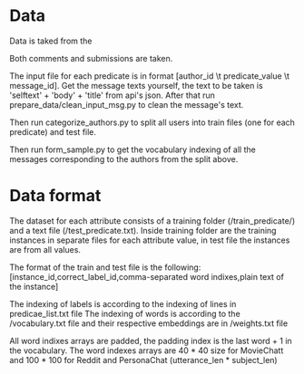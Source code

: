 # Data
Data is taked from the 

Both comments and submissions are taken. 

The input file for each predicate is in format [author_id \t predicate_value \t message_id]. Get the message texts yourself, the text to be taken is 'selftext' + 'body' + 'title' from api's json. After that run prepare_data/clean_input_msg.py to clean the message's text.

Then run categorize_authors.py to split all users into train files (one for each predicate) and test file.

Then run form_sample.py to get the vocabulary indexing of all the messages corresponding to the authors from the split above.

# Data format

The dataset for each attribute consists of a training folder (/train_predicate/) and a text file (/test_predicate.txt). Inside training folder are the training instances in separate files for each attribute value, in test file the instances are from all values.

The format of the train and test file is the following:
\[instance_id,correct_label_id,comma-separated word indixes,plain text of the instance\]

The indexing of labels is according to the indexing of lines in predicae_list.txt file
The indexing of words is according to the /vocabulary.txt file and their respective embeddings are in /weights.txt file

All word indixes arrays are padded, the padding index is the last word + 1 in the vocabulary. The word indexes arrays are 40 * 40 size for MovieChatt and 100 * 100 for Reddit and PersonaChat (utterance_len * subject_len)
